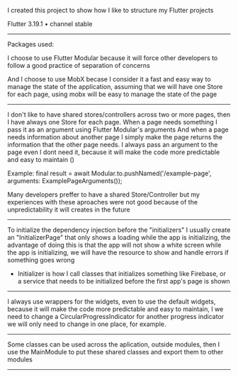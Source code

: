 I created this project to show how I like to structure my Flutter projects

Flutter 3.19.1 • channel stable

-------------------

Packages used:

I choose to use Flutter Modular because it will force other developers to follow a good practice of separation of concerns 

And I choose to use MobX becase I consider it a fast and easy way to manage the state of the application, assuming that we will have one Store for each page, using mobx will be easy to manage the state of the page

-------------------

I don't like to have shared stores/controllers across two or more pages, then I have always one Store for each page. 
When a page needs something I pass it as an argument using Flutter Modular's arguments
And when a page needs information about another page I simply make the page returns the information that the other page needs.
I always pass an argument to the page even I dont need it, because it will make the code more predictable and easy to maintain ()

Example:
final result = await Modular.to.pushNamed<ExamplePageResult>('/example-page', arguments: ExamplePageArguments());

Many developers preffer to have a shared Store/Controller but my experiences with these aproaches were not good because of the unpredictability it will creates in the future

-------------------

To initialize the dependency injection before the "initializers" I usually create an "InitializerPage" that only shows a loading while the app is initializing, the advantage of doing this is that the app will not show a white screen while the app is initializing, we will have the resource to show and handle errors if something goes wrong

- Initializer is how I call classes that initializes something like Firebase, or a service that needs to be initialized before the first app's page is shown

-------------------

I always use wrappers for the widgets, even to use the default widgets, because it will make the code more predictable and easy to maintain, I we need to change a CircularProgressIndicator for another progress indicator we will only need to change in one place, for example.

-------------------

Some classes can be used across the aplication, outside modules, then I use the MainModule to put these shared classes and export them to other modules

-------------------